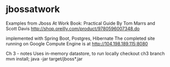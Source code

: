 # jbossatwork
Examples from Jboss At Work Book: Practical Guide
By Tom Marrs and Scott Davis http://shop.oreilly.com/product/9780596007348.do

implemented with Spring Boot, Postgres, Hibernate
The completed site running on Google Compute Engine is at http://104.198.189.115:8080

Ch 3 - notes
Uses in-memory datastore, to run locally checkout ch3 branch
mvn install; java -jar target/jboss*.jar